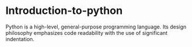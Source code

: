 # Introduction-to-python
 Python is a high-level, general-purpose programming language. Its design philosophy emphasizes code readability with the use of significant indentation.
